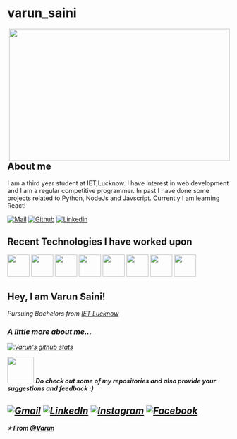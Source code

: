 


# varun_saini

<img align='right' src="https://media.giphy.com/media/ZrCUYZjwrfeCs/giphy.gif" width="500" height = "300">


## About me 
I am a third year student at IET,Lucknow. I have interest in web development and I am a regular competitive programmer. In past I have done some projects related to Python, NodeJs and Javscript. Currently I am learning React!

[![Mail](https://img.shields.io/badge/-varunnssaini@gmail.com-gray?style=flat-square&logo=gmail&logoColor=red&link=)](mailto:varunnssaini@gmail.com)
[![Github](https://img.shields.io/github/followers/varun-saini-18?label=Follow&style=social)](https://github.com/varun-saini-18/)
[![Linkedin](https://img.shields.io/badge/-Varun%20Saini-blue?style=flat-square&logo=linkedin&logoColor=white&link=https://www.linkedin.com/in/varun-saini-164b041b9/)](https://www.linkedin.com/in/varun-saini-164b041b9/)

## Recent Technologies I have worked upon
<code><img height="50" src="https://www.vectorlogo.zone/logos/github/github-ar21.svg"></code>
<code><img height="50" src="https://www.vectorlogo.zone/logos/git-scm/git-scm-ar21.svg"></code>
<code><img height="50" src="https://www.vectorlogo.zone/logos/javascript/javascript-ar21.svg"></code>
<code><img height="50" src="https://www.vectorlogo.zone/logos/python/python-ar21.svg"></code>
<code><img height="50" src="https://www.vectorlogo.zone/logos/nodejs/nodejs-ar21.svg"></code>
<code><img height="50" src="https://www.vectorlogo.zone/logos/npmjs/npmjs-ar21.svg"></code>
<code><img height="50" src="https://www.vectorlogo.zone/logos/nodemonio/nodemonio-ar21.svg"></code>
<code><img height="50" src="https://www.vectorlogo.zone/logos/reactjs/reactjs-ar21.svg"></code>


<h2> Hey, I am Varun Saini! </h2>

<p><em>Pursuing Bachelors from <a href="https://www.ietlucknow.ac.in/">IET Lucknow</a></p>

###  A little more about me...  



[![Varun's github stats](https://github-readme-stats.vercel.app/api?username=varun-saini-18&hide=["prs"])](https://github.com/varun-saini-18/github-readme-stats)

<img src="https://media.giphy.com/media/LnQjpWaON8nhr21vNW/giphy.gif" width="60"> <em><b>Do check out some of my repositories and also provide your suggestions and feedback :)</em>

<a href="mailto:varunnssaini@gmail.com"><img src="https://img.shields.io/badge/-Gmail-c14438?style=flat-square&logo=Gmail&logoColor=white&link=mailto:varunnssaini@gmail.com" alt="Gmail"></a>
<a href="https://www.linkedin.com/in/varun-saini-164b041b9/?originalSubdomain=in"><img src="https://img.shields.io/badge/LinkedIn-%230077B5.svg?&style=flat-square&logo=linkedin&logoColor=white" alt="LinkedIn"></a>
<a href="https://www.instagram.com/call.me.saini/?hl=en"><img src="https://img.shields.io/badge/Instagram-%23E4405F.svg?&style=flat-square&logo=instagram&logoColor=white" alt="Instagram"></a>
<a href="https://www.facebook.com/varun.saini.940098"><img src="https://img.shields.io/badge/Facebook-%231877F2.svg?&style=flat-square&logo=facebook&logoColor=white" alt="Facebook"></a></div>
---

⭐️ From [@Varun](https://github.com/varun-saini-18)

